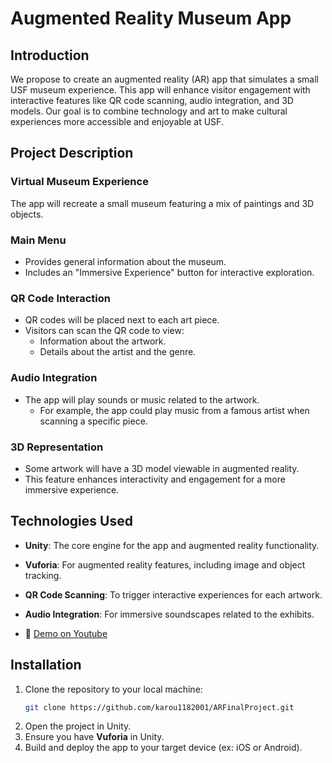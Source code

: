 # Augmented Reality Museum App

## Introduction
We propose to create an augmented reality (AR) app that simulates a small USF museum experience. This app will enhance visitor engagement with interactive features like QR code scanning, audio integration, and 3D models. Our goal is to combine technology and art to make cultural experiences more accessible and enjoyable at USF.

## Project Description

### Virtual Museum Experience
The app will recreate a small museum featuring a mix of paintings and 3D objects.

### Main Menu
- Provides general information about the museum.
- Includes an "Immersive Experience" button for interactive exploration.

### QR Code Interaction
- QR codes will be placed next to each art piece.
- Visitors can scan the QR code to view:
  - Information about the artwork.
  - Details about the artist and the genre.

### Audio Integration
- The app will play sounds or music related to the artwork.
  - For example, the app could play music from a famous artist when scanning a specific piece.

### 3D Representation
- Some artwork will have a 3D model viewable in augmented reality.
- This feature enhances interactivity and engagement for a more immersive experience.

## Technologies Used
- **Unity**: The core engine for the app and augmented reality functionality.
- **Vuforia**: For augmented reality features, including image and object tracking.
- **QR Code Scanning**: To trigger interactive experiences for each artwork.
- **Audio Integration**: For immersive soundscapes related to the exhibits.

- 🎥 [Demo on Youtube](https://youtu.be/hCuxN-WTXbs?si=ihDmxhcP4N2zKgA1)


## Installation
1. Clone the repository to your local machine:
    ```bash
    git clone https://github.com/karou1182001/ARFinalProject.git
    ```
2. Open the project in Unity.
3. Ensure you have **Vuforia** in Unity.
4. Build and deploy the app to your target device (ex: iOS or Android).
